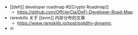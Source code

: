- [[defi]] developer roadmap #[[Crypto Roadmap]]
	- https://github.com/OffcierCia/DeFi-Developer-Road-Map
- rareskills 关于 [[evm]] 内存分布的文章
	- https://www.rareskills.io/post/solidity-dynamic
- vi